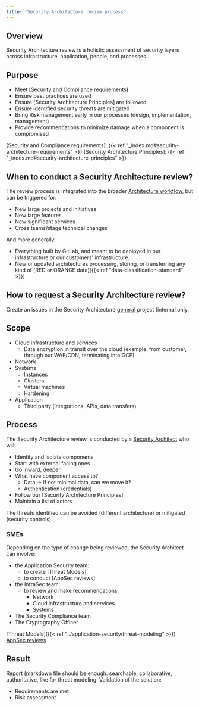 ```yaml
---
title: "Security Architecture review process"
---
```


<link rel="stylesheet" type="text/css" href="/stylesheets/biztech.css" />

## Overview

Security Architecture review is a holistic assessment of security layers across
infrastructure, application, people, and processes.

## Purpose

- Meet [Security and Compliance requirements]
- Ensure best practices are used
- Ensure [Security Architecture Principles] are followed
- Ensure identified security threats are mitigated
- Bring Risk management early in our processes (design, implementation, management)
- Provide recommendations to minimize damage when a component is compromised

[Security and Compliance requirements]: {{< ref "_index.md#security-architecture-requirements" >}}
[Security Architecture Principles]: {{< ref "_index.md#security-architecture-principles" >}}

## When to conduct a Security Architecture review?

The review process is integrated into the broader [Architecture workflow], but can be triggered for:

- New large projects and initiatives
- New large features
- New significant services
- Cross teams/stage technical changes

And more generally:

- Everything built by GitLab, and meant to be deployed in our infrastructure or our customers'
  infrastructure.
- New or updated architectures processing, storing, or transferring any kind of [RED or ORANGE
  data]({{< ref "data-classification-standard" >}})

[Architecture workflow]: https://about.gitlab.com/handbook/engineering/architecture/workflow/

## How to request a Security Architecture review?

Create an issues in the Security Architecture
[general](https://gitlab.com/gitlab-com/gl-security/security-architecture/general/) project
(internal only.

## Scope

- Cloud infrastructure and services
  - Data encryption in transit over the cloud (example: from customer, through our WAF/CDN, terminating into GCP)
- Network
- Systems
  - Instances
  - Clusters
  - Virtual machines
  - Hardening
- Application
  - Third party (integrations, APIs, data transfers)

## Process

The Security Architecture review is conducted by a [Security Architect] who will:

- Identity and isolate components
- Start with external facing ones
- Go inward, deeper
- What have component access to?
  - Data → If not minimal data, can we move it?
  - Authentication (credentials)
- Follow our [Security Architecture Principles]
- Maintain a list of actors

The threats identified can be avoided (different architecture) or mitigated (security controls).

[Security Architect]: /job-families/security/security-engineer#security-architect

### SMEs

Depending on the type of change being reviewed, the Security Architect can involve:

- the Application Security team:
  - to create [Threat Models]
  - to conduct [AppSec reviews]
- the InfraSec team:
  - to review and make recommendations:
    - Network
    - Cloud infrastructure and services
    - Systems
- The Security Compliance team
- The Cryptography Officer

[Threat Models]({{< ref "../application-security/threat-modeling" >}})
[AppSec reviews](/handbook/security/product-security/application-security/#application-security-reviews)

## Result

Report (markdown file should be enough: searchable, collaborative, authoritative, like for threat modeling:
Validation of the solution:

  - Requirements are met
  - Risk assessment
